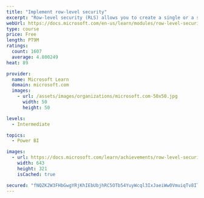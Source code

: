 ```yaml
---
title: "Implement row-level security"
excerpt: "Row-level security (RLS) allows you to create a single or a set of reports that targets data for a specific user. In this module, you will learn how to implement RLS by using either a static or dynamic method and how Microsoft Power BI simplifies testing RLS in Power BI Desktop and Power BI service."
webUrl: https://docs.microsoft.com/en-us/learn/modules/row-level-security-power-bi/
type: course
price: Free
length: PT9M
ratings:
  count: 1607
  average: 4.800249
heat: 89

provider:
  name: Microsoft Learn
  domain: microsoft.com
  images:
    - url: /assets/images/organizations/microsoft.com-50x50.jpg
      width: 50
      height: 50

levels:
  - Intermediate

topics:
  - Power BI

images:
  - url: https://docs.microsoft.com/learn/achievements/row-level-security-power-bi-social.png
    width: 643
    height: 321
    isCached: true

secured: "fNQZK2W3FHbGwgYRjKhIEbUbjhRC5OTb54YuyWcql3IxJaeiWw0VmuiqTv8ITCbJ6Ta4TTZjtsLOQxb4zyQmFEapWVLQJQjReVTAM04F0QXMTOCBvPwrBw5lmGH8BM3A08vj0XBKAaVghnS7I+V7s3L54PsXEca/ohw1IGurz0zjRdMmXdPNrYC4EHCxBHGC5P8UfSMOZNHRmM4PVE1Jz9wg4KUSao2lxS/Gkc01wUAiX/DJQ4nuBjVAC1cHc0Zm72t2r8EWbNMOGvKyKT1cz1K5md8l0mH6EF7DaM72ry2P0kz5bkJP5gJ/12BPTI5JvJPXSE2Lt6FbzGdt1Bw3PcpvfuYXzl0u3mL9tV4Kzubek++SugUwc5dmcf4RUQYkT1+606BbgXjQhr20S1fMt/kq+/oIXeTnFGrSh4Zq1nQ=;/l/aopQKr78Hk6uaJypuDA=="
---
```


